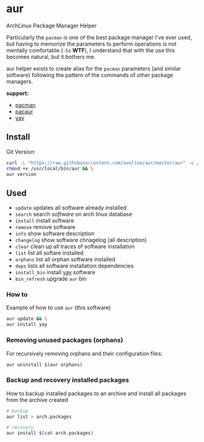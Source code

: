 # aur

ArchLinux Package Manager Helper

Particularly the `pacman` is one of the best package manager I've ever used, but having to memorize the parameters to perform operations is not mentally comfortable (`-Ss` **WTF**), I understand that with the use this becomes natural, but it bothers me.

aur helper exists to create alias for the `pacman` parameters (and similar software) following the pattern of the commands of other package managers.

**support:**

- [pacman](https://wiki.archlinux.org/index.php/pacman)
- [pacaur](https://github.com/E5ten/pacaur)
- [yay](https://github.com/Jguer/yay)


## Install

Git Version:

```sh
curl -L "https://raw.githubusercontent.com/avelino/aur/master/aur" -o /usr/local/bin/aur && \
chmod +x /usr/local/bin/aur && \
aur version
```

## Used

- `update` updates all software already installed
- `search` search _software_ on arch linux database
- `install` install software
- `remove` remove software
- `info` show software description
- `changelog` show software chnagelog (all description)
- `clear` clean up all traces of software installation
- `list` list all softare installed
- `orphans` list all orphan software installed
- `deps` lists all software installation dependencies
- `install_bin` install [yay](https://github.com/Jguer/yay) software
- `bin_refresh` upgrade `aur` bin

### How to

Example of how to use `aur` (this software)

```sh
aur update && \
aur install yay
```

### Removing unused packages (orphans)

For recursively removing orphans and their configuration files:

```sh
aur uninstall $(aur orphans)
```

### Backup and recovery installed packages

How to backup installed packages to an archive and install all packages from the archive created

```sh
# backup
aur list > arch.packages

# recovery
aur install $(cat arch.packages)
```
